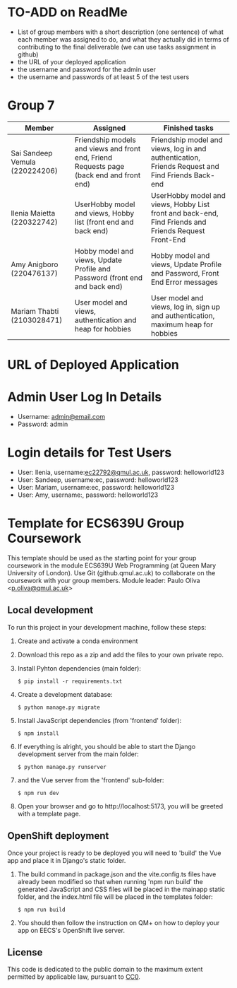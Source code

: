 # TO-ADD on ReadMe

- List of group members with a short description (one sentence) of what each member was assigned to do, and what they actually did in terms of contributing to the final deliverable (we can use tasks assignment in github)
- the URL of your deployed application
- the username and password for the admin user
- the username and passwords of at least 5 of the test users

# Group 7

| Member                         | Assigned                                                                                 | Finished tasks                                                                                       |
| ------------------------------ | ---------------------------------------------------------------------------------------- | ---------------------------------------------------------------------------------------------------- |
| Sai Sandeep Vemula (220224206) | Friendship models and views and front end, Friend Requests page (back end and front end) | Friendship model and views, log in and authentication, Friends Request and Find Friends Back-end     |
| Ilenia Maietta (220322742)     | UserHobby model and views, Hobby list (front end and back end)                           | UserHobby model and views, Hobby List front and back-end, Find Friends and Friends Request Front-End |
| Amy Anigboro (220476137)       | Hobby model and views, Update Profile and Password (front end and back end)              | Hobby model and views, Update Profile and Password, Front End Error messages                         |
| Mariam Thabti (2103028471)     | User model and views, authentication and heap for hobbies                                | User model and views, log in, sign up and authentication, maximum heap for hobbies                   |

# URL of Deployed Application

# Admin User Log In Details

- Username: admin@email.com
- Password: admin

# Login details for Test Users

- User: Ilenia, username:ec22792@qmul.ac.uk, password: helloworld123
- User: Sandeep, username:ec, password: helloworld123
- User: Mariam, username:ec, password: helloworld123
- User: Amy, username:, password: helloworld123

# Template for ECS639U Group Coursework

This template should be used as the starting point for your group coursework in the module ECS639U Web Programming (at Queen Mary University of London). Use Git (github.qmul.ac.uk) to collaborate on the coursework with your group members. Module leader: Paulo Oliva <[p.oliva@qmul.ac.uk](mailto:p.oliva@qmul.ac.uk)>

## Local development

To run this project in your development machine, follow these steps:

1. Create and activate a conda environment

2. Download this repo as a zip and add the files to your own private repo.

3. Install Pyhton dependencies (main folder):

   ```console
   $ pip install -r requirements.txt
   ```

4. Create a development database:

   ```console
   $ python manage.py migrate
   ```

5. Install JavaScript dependencies (from 'frontend' folder):

   ```console
   $ npm install
   ```

6. If everything is alright, you should be able to start the Django development server from the main folder:

   ```console
   $ python manage.py runserver
   ```

7. and the Vue server from the 'frontend' sub-folder:

   ```console
   $ npm run dev
   ```

8. Open your browser and go to http://localhost:5173, you will be greeted with a template page.

## OpenShift deployment

Once your project is ready to be deployed you will need to 'build' the Vue app and place it in Django's static folder.

1. The build command in package.json and the vite.config.ts files have already been modified so that when running 'npm run build' the generated JavaScript and CSS files will be placed in the mainapp static folder, and the index.html file will be placed in the templates folder:

   ```console
   $ npm run build
   ```

2. You should then follow the instruction on QM+ on how to deploy your app on EECS's OpenShift live server.

## License

This code is dedicated to the public domain to the maximum extent permitted by applicable law, pursuant to [CC0](http://creativecommons.org/publicdomain/zero/1.0/).
